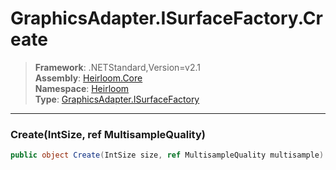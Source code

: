 # GraphicsAdapter.ISurfaceFactory.Create

> **Framework**: .NETStandard,Version=v2.1  
> **Assembly**: [Heirloom.Core][0]  
> **Namespace**: [Heirloom][0]  
> **Type**: [GraphicsAdapter.ISurfaceFactory][1]  

--------------------------------------------------------------------------------

### Create(IntSize, ref MultisampleQuality)

```cs
public object Create(IntSize size, ref MultisampleQuality multisample)
```

[0]: ..\Heirloom.Core.md
[1]: Heirloom.GraphicsAdapter.ISurfaceFactory.md
